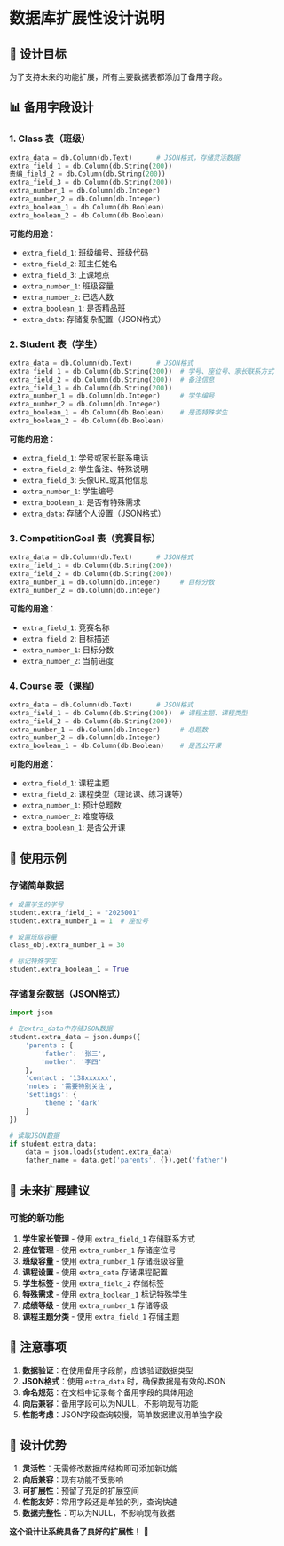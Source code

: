 # 数据库扩展性设计说明

## 🎯 设计目标

为了支持未来的功能扩展，所有主要数据表都添加了备用字段。

## 📊 备用字段设计

### 1. Class 表（班级）
```python
extra_data = db.Column(db.Text)      # JSON格式，存储灵活数据
extra_field_1 = db.Column(db.String(200))
责编_field_2 = db.Column(db.String(200))
extra_field_3 = db.Column(db.String(200))
extra_number_1 = db.Column(db.Integer)
extra_number_2 = db.Column(db.Integer)
extra_boolean_1 = db.Column(db.Boolean)
extra_boolean_2 = db.Column(db.Boolean)
```

**可能的用途**：
- `extra_field_1`: 班级编号、班级代码
- `extra_field_2`: 班主任姓名
- `extra_field_3`: 上课地点
- `extra_number_1`: 班级容量
- `extra_number_2`: 已选人数
- `extra_boolean_1`: 是否精品班
- `extra_data`: 存储复杂配置（JSON格式）

### 2. Student 表（学生）
```python
extra_data = db.Column(db.Text)      # JSON格式
extra_field_1 = db.Column(db.String(200))  # 学号、座位号、家长联系方式
extra_field_2 = db.Column(db.String(200))  # 备注信息
extra_field_3 = db.Column(db.String(200))
extra_number_1 = db.Column(db.Integer)     # 学生编号
extra_number_2 = db.Column(db.Integer)
extra_boolean_1 = db.Column(db.Boolean)    # 是否特殊学生
extra_boolean_2 = db.Column(db.Boolean)
```

**可能的用途**：
- `extra_field_1`: 学号或家长联系电话
- `extra_field_2`: 学生备注、特殊说明
- `extra_field_3`: 头像URL或其他信息
- `extra_number_1`: 学生编号
- `extra_boolean_1`: 是否有特殊需求
- `extra_data`: 存储个人设置（JSON格式）

### 3. CompetitionGoal 表（竞赛目标）
```python
extra_data = db.Column(db.Text)      # JSON格式
extra_field_1 = db.Column(db.String(200))
extra_field_2 = db.Column(db.String(200))
extra_number_1 = db.Column(db.Integer)     # 目标分数
extra_number_2 = db.Column(db.Integer)
```

**可能的用途**：
- `extra_field_1`: 竞赛名称
- `extra_field_2`: 目标描述
- `extra_number_1`: 目标分数
- `extra_number_2`: 当前进度

### 4. Course 表（课程）
```python
extra_data = db.Column(db.Text)      # JSON格式
extra_field_1 = db.Column(db.String(200))  # 课程主题、课程类型
extra_field_2 = db.Column(db.String(200))
extra_number_1 = db.Column(db.Integer)     # 总题数
extra_number_2 = db.Column(db.Integer)
extra_boolean_1 = db.Column(db.Boolean)    # 是否公开课
```

**可能的用途**：
- `extra_field_1`: 课程主题
- `extra_field_2`: 课程类型（理论课、练习课等）
- `extra_number_1`: 预计总题数
- `extra_number_2`: 难度等级
- `extra_boolean_1`: 是否公开课

## 🔧 使用示例

### 存储简单数据
```python
# 设置学生的学号
student.extra_field_1 = "2025001"
student.extra_number_1 = 1  # 座位号

# 设置班级容量
class_obj.extra_number_1 = 30

# 标记特殊学生
student.extra_boolean_1 = True
```

### 存储复杂数据（JSON格式）
```python
import json

# 在extra_data中存储JSON数据
student.extra_data = json.dumps({
    'parents': {
        'father': '张三',
        'mother': '李四'
    },
    'contact': '138xxxxxx',
    'notes': '需要特别关注',
    'settings': {
        'theme': 'dark'
    }
})

# 读取JSON数据
if student.extra_data:
    data = json.loads(student.extra_data)
    father_name = data.get('parents', {}).get('father')
```

## 🚀 未来扩展建议

### 可能的新功能
1. **学生家长管理** - 使用 `extra_field_1` 存储联系方式
2. **座位管理** - 使用 `extra_number_1` 存储座位号
3. **班级容量** - 使用 `extra_number_1` 存储班级容量
4. **课程设置** - 使用 `extra_data` 存储课程配置
5. **学生标签** - 使用 `extra_field_2` 存储标签
6. **特殊需求** - 使用 `extra_boolean_1` 标记特殊学生
7. **成绩等级** - 使用 `extra_number_1` 存储等级
8. **课程主题分类** - 使用 `extra_field_1` 存储主题

## 📝 注意事项

1. **数据验证**：在使用备用字段前，应该验证数据类型
2. **JSON格式**：使用 `extra_data` 时，确保数据是有效的JSON
3. **命名规范**：在文档中记录每个备用字段的具体用途
4. **向后兼容**：备用字段可以为NULL，不影响现有功能
5. **性能考虑**：JSON字段查询较慢，简单数据建议用单独字段

## 🎨 设计优势

1. **灵活性**：无需修改数据库结构即可添加新功能
2. **向后兼容**：现有功能不受影响
3. **可扩展性**：预留了充足的扩展空间
4. **性能友好**：常用字段还是单独的列，查询快速
5. **数据完整性**：可以为NULL，不影响现有数据

**这个设计让系统具备了良好的扩展性！** 🚀

